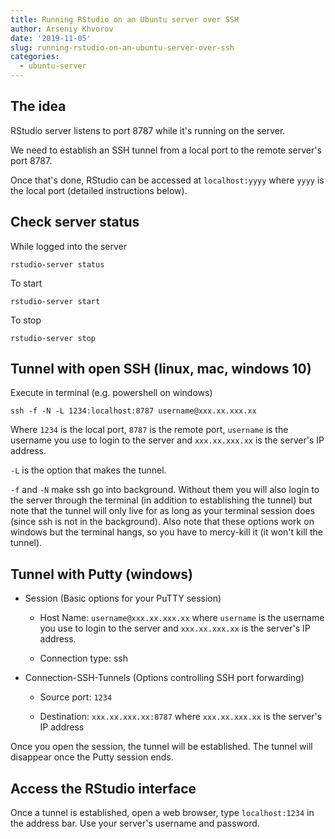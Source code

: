 ```yaml
---
title: Running RStudio on an Ubuntu server over SSH
author: Arseniy Khvorov
date: '2019-11-05'
slug: running-rstudio-on-an-ubuntu-server-over-ssh
categories:
  - ubuntu-server
---
```


## The idea

RStudio server listens to port 8787 while it's running on the server.

We need to establish an SSH tunnel from a local port to the remote server's port 8787.

Once that's done, RStudio can be accessed at `localhost:yyyy` where `yyyy` is the local port (detailed instructions below).

## Check server status

While logged into the server

```
rstudio-server status
```

To start

```
rstudio-server start
```

To stop

```
rstudio-server stop
```

## Tunnel with open SSH (linux, mac, windows 10)

Execute in terminal (e.g. powershell on windows)

```
ssh -f -N -L 1234:localhost:8787 username@xxx.xx.xxx.xx
```

Where `1234` is the local port, `8787` is the remote port, `username` is the username you use to login to the server and `xxx.xx.xxx.xx` is the server's IP address.

`-L` is the option that makes the tunnel.

`-f` and `-N` make ssh go into background. Without them you will also login to the server through the terminal (in addition to establishing the tunnel) but note that the tunnel will only live for as long as your terminal session does (since ssh is not in the background). Also note that these options work on windows but the terminal hangs, so you have to mercy-kill it (it won't kill the tunnel).

## Tunnel with Putty (windows)

* Session (Basic options for your PuTTY session)

  * Host Name: `username@xxx.xx.xxx.xx` where `username` is the username you use to login to the server and `xxx.xx.xxx.xx` is the server's IP address.
  
  * Connection type: ssh
  
* Connection-SSH-Tunnels (Options controlling SSH port forwarding)

  * Source port: `1234`
  
  * Destination: `xxx.xx.xxx.xx:8787` where `xxx.xx.xxx.xx` is the server's IP address

Once you open the session, the tunnel will be established. The tunnel will disappear once the Putty session ends.

## Access the RStudio interface

Once a tunnel is established, open a web browser, type `localhost:1234` in the address bar. Use your server's username and password.
